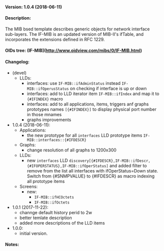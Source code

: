 #### Version: 1.0.4 (2018-06-11)

#### Description:
The MIB bsed template describes generic objects for network interface sub-layers.
The IF-MIB is an updated version of MIB-II's ifTable, and incorporates the extensions defined in RFC 1229.

#### OIDs tree: (IF-MIB](http://www.oidview.com/mibs/0/IF-MIB.html)

#### Changelog:
- (devel)
  - LLDs:
    - interfaces: use ```IF-MIB::ifAdminStatus``` instead ```IF-MIB::ifOperusStatus``` on checking if interface is up or down
    - interfaces: add to LLD iterator item ```IF-MIB::ifIndex``` and map it to ```{#IFINDEX}``` macro
    - interfaces: add to all applications, items, triggers anf graphs prototypes names ```[{#IFINDEX}]``` to display physical port number in those mnames
    - graphs improvements 
- 1.0.4 (2018-06-11):
  - Applications:
    - the new prototype for all ```interfaces``` LLD prototype items
      ```IF-MIB::interfaces::{#IFDESCR}```
  - Graphs:
    - change resolution of all graphs to 1200x300
  - LLDs:
    - new ```interfaces``` LLD
      ```discovery[{#IFDESCR},IF-MIB::ifDescr,{#IFOPERSTATUS},IF-MIB::ifOperStatus]```
      and added filter to remove from the list all interfaces with
      ifOperStatus=Down state. Switch from {#SNMPVALUE} to {#IFDESCR} as macro
      indexing all prototype items
  - Screens:
    - new:
      - ```IF-MIB::ifHCOctets```
      - ```IF-MIB::ifOctets```
- 1.0.1 (2017-11-22):
  - channge default history perid to 2w
  - better temlate description
  - added more descriptions of the LLD items
- 1.0.0:
  - initial version.

#### Notes:
